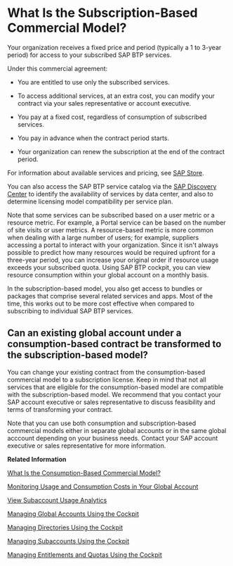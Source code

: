 <!-- loio239b6e045e7e48f58b61655b02748d45 -->

# What Is the Subscription-Based Commercial Model?

Your organization receives a fixed price and period \(typically a 1 to 3-year period\) for access to your subscribed SAP BTP services.

Under this commercial agreement:

-   You are entitled to use only the subscribed services.

-   To access additional services, at an extra cost, you can modify your contract via your sales representative or account executive.

-   You pay at a fixed cost, regardless of consumption of subscribed services.

-   You pay in advance when the contract period starts.

-   Your organization can renew the subscription at the end of the contract period.


For information about available services and pricing, see [SAP Store](https://www.sapstore.com/Product-Categories/Cloud-Platform/c/sb_cloud).

You can also access the SAP BTP service catalog via the [SAP Discovery Center](https://discovery-center.cloud.sap) to identify the availability of services by data center, and also to determine licensing model compatibility per service plan.

Note that some services can be subscribed based on a user metric or a resource metric. For example, a Portal service can be based on the number of site visits or user metrics. A resource-based metric is more common when dealing with a large number of users; for example, suppliers accessing a portal to interact with your organization. Since it isn't always possible to predict how many resources would be required upfront for a three-year period, you can increase your original order if resource usage exceeds your subscribed quota. Using SAP BTP cockpit, you can view resource consumption within your global account on a monthly basis.

In the subscription-based model, you also get access to bundles or packages that comprise several related services and apps. Most of the time, this works out to be more cost effective when compared to subscribing to individual SAP BTP services.



<a name="loio239b6e045e7e48f58b61655b02748d45__section_hvp_wkp_llb"/>

## Can an existing global account under a consumption-based contract be transformed to the subscription-based model?

You can change your existing contract from the consumption-based commercial model to a subscription license. Keep in mind that not all services that are eligible for the consumption-based model are compatible with the subscription-based model. We recommend that you contact your SAP account executive or sales representative to discuss feasibility and terms of transforming your contract.

Note that you can use both consumption and subscription-based commercial models either in separate global accounts or in the same global acccount depending on your business needs. Contact your SAP account executive or sales representative for more information.

**Related Information**  


[What Is the Consumption-Based Commercial Model?](what-is-the-consumption-based-commercial-model-7047eb4.md "With the consumption-based model, your organization purchases an entitlement to all current and future SAP BTP services that are eligible for this model. Throughout the duration of your contract, you have complete flexibility to turn services on and off and to switch between services as your business requires.")

[Monitoring Usage and Consumption Costs in Your Global Account](../50-administration-and-ops/monitoring-usage-and-consumption-costs-in-your-global-account-de6f0db.md "SAP BTP cockpit supports advanced usage and cost monitoring of services in your global account. You can compare the usage and costs of multiple services and subaccounts, see monthly trends, and drill into subaccounts and service plans for detailed information.")

[View Subaccount Usage Analytics](../50-administration-and-ops/view-subaccount-usage-analytics-8f4d9db.md "You can explore, compare, and analyze all your actual usage data for the services and applications that are available in your subaccount.")

[Managing Global Accounts Using the Cockpit](../50-administration-and-ops/managing-global-accounts-using-the-cockpit-667f34b.md "Your SAP BTP global account is the entry point for managing the resources, landscape, and entitlements for your departments and projects in a self-service manner.")

[Managing Directories Using the Cockpit](../50-administration-and-ops/managing-directories-using-the-cockpit-f495ac1.md "Learn how to organize and manage your subaccounts according to your technical and business needs by using directories in the SAP BTP cockpit.")

[Managing Subaccounts Using the Cockpit](../50-administration-and-ops/managing-subaccounts-using-the-cockpit-55d0b6d.md "Learn how to structure a global account according to your organization’s and project’s requirements with regard to members, authorizations, and entitlements by managing subaccounts.")

[Managing Entitlements and Quotas Using the Cockpit](../50-administration-and-ops/managing-entitlements-and-quotas-using-the-cockpit-c824874.md "When you purchase an enterprise account, you are entitled to use a specific set of resources, such as the amount of memory that can be allocated to your applications.")


